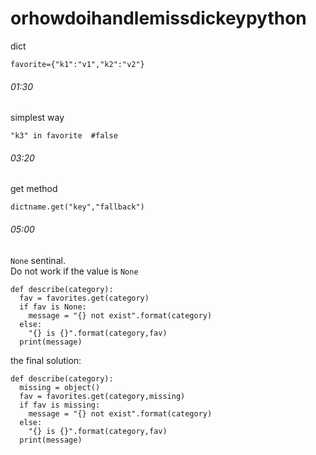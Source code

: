 # orhowdoihandlemissdickeypython
dict
```
favorite={"k1":"v1","k2":"v2"}
```
###### 01:30
simplest way
```
"k3" in favorite  #false
```

###### 03:20
get method
```
dictname.get("key","fallback")
```

###### 05:00
```None``` sentinal.  
Do not work if the value is `None`
```
def describe(category):
  fav = favorites.get(category)
  if fav is None:
    message = "{} not exist".format(category)
  else:
    "{} is {}".format(category,fav)
  print(message)
```

the final solution:
```
def describe(category):
  missing = object()
  fav = favorites.get(category,missing)
  if fav is missing:
    message = "{} not exist".format(category)
  else:
    "{} is {}".format(category,fav)
  print(message)
  
```

